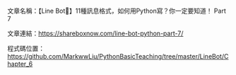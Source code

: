 #
文章名稱：【Line Bot】11種訊息格式，如何用Python寫？你一定要知道！ Part 7

文章連結：https://shareboxnow.com/line-bot-python-part-7/

程式碼位置：https://github.com/MarkwwLiu/PythonBasicTeaching/tree/master/LineBot/Chapter_6
